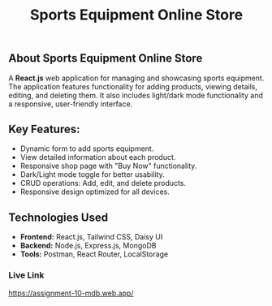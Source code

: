 
<header>
  <h1>Sports Equipment Online Store</h1>
</header>

<section>
  <h2>About Sports Equipment Online Store</h2>
  <p>
    A <strong>React.js</strong> web application for managing and showcasing sports equipment. 
    The application features functionality for adding products, viewing details, editing, 
    and deleting them. It also includes light/dark mode functionality and a responsive, 
    user-friendly interface.
  </p>

  <h2>Key Features:</h2>
  <ul>
    <li>Dynamic form to add sports equipment.</li>
    <li>View detailed information about each product.</li>
    <li>Responsive shop page with "Buy Now" functionality.</li>
    <li>Dark/Light mode toggle for better usability.</li>
    <li>CRUD operations: Add, edit, and delete products.</li>
    <li>Responsive design optimized for all devices.</li>
  </ul>
</section>

<section>
  <h2>Technologies Used</h2>
  <ul>
    <li><strong>Frontend:</strong> React.js, Tailwind CSS, Daisy UI</li>
    <li><strong>Backend:</strong> Node.js, Express.js, MongoDB</li>
    <li><strong>Tools:</strong> Postman, React Router, LocalStorage</li>
  </ul>
</section>
<h3>Live Link</h3>
<a href='https://assignment-10-mdb.web.app/'>https://assignment-10-mdb.web.app/</a>

</body>
</html>
